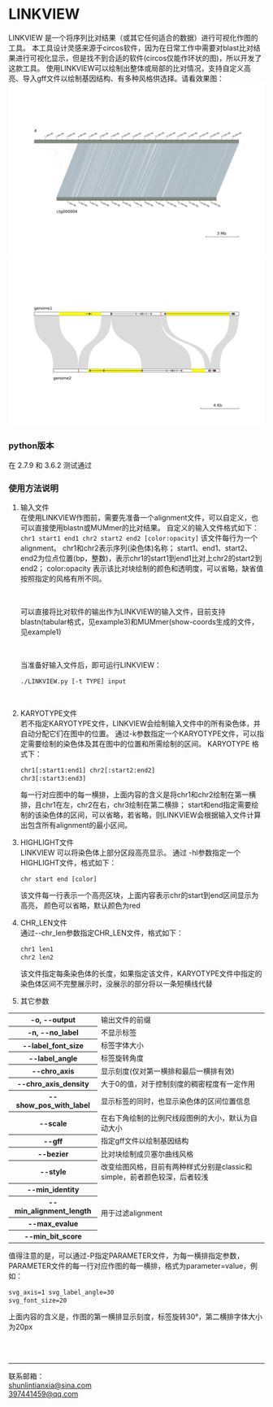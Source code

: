 # LINKVIEW
LINKVIEW 是一个将序列比对结果（或其它任何适合的数据）进行可视化作图的工具。
本工具设计灵感来源于circos软件，因为在日常工作中需要对blast比对结果进行可视化显示，但是找不到合适的软件(circos仅能作环状的图)，所以开发了这款工具。
使用LINKVIEW可以绘制出整体或局部的比对情况，支持自定义高亮、导入gff文件以绘制基因结构、有多种风格供选择。请看效果图：
![染色体比对图](imgs/example2.png)
![局部比对图](imgs/example3.png)

### python版本
在 2.7.9 和 3.6.2 测试通过

### 使用方法说明

1. 输入文件 <br>
    在使用LINKVIEW作图前，需要先准备一个alignment文件，可以自定义，也可以直接使用blastn或MUMmer的比对结果。
    自定义的输入文件格式如下：
    ```chr1 start1 end1 chr2 start2 end2 [color:opacity]```
    该文件每行为一个alignment。
    chr1和chr2表示序列(染色体)名称；
    start1、end1、start2、end2为位点位置(bp，整数)，表示chr1的start1到end1比对上chr2的start2到end2；
    color:opacity 表示该比对块绘制的颜色和透明度，可以省略，缺省值按照指定的风格有所不同。
    
    <br>

    可以直接将比对软件的输出作为LINKVIEW的输入文件，目前支持blastn(tabular格式，见example3)和MUMmer(show-coords生成的文件，见example1)

    <br>

    当准备好输入文件后，即可运行LINKVIEW：
    ```
    ./LINKVIEW.py [-t TYPE] input
    ```

    <br>
2. KARYOTYPE文件 <br>
    若不指定KARYOTYPE文件，LINKVIEW会绘制输入文件中的所有染色体，并自动分配它们在图中的位置。
    通过-k参数指定一个KARYOTYPE文件，可以指定需要绘制的染色体及其在图中的位置和所需绘制的区间。
    KARYOTYPE 格式下：
    ```
    chr1[:start1:end1] chr2[:start2:end2]
    chr3[:start3:end3]
    ```
    每一行对应图中的每一横排，上面内容的含义是将chr1和chr2绘制在第一横排，且chr1在左，chr2在右，chr3绘制在第二横排；
    start和end指定需要绘制的该染色体的区间，可以省略，若省略，则LINKVIEW会根据输入文件计算出包含所有alignment的最小区间。
    <br>
3. HIGHLIGHT文件 <br>
    LINKVIEW 可以将染色体上部分区段高亮显示。
    通过 -hl参数指定一个HIGHLIGHT文件，格式如下：
    ```
    chr start end [color]
    ```
    该文件每一行表示一个高亮区块，上面内容表示chr的start到end区间显示为高亮，
    颜色可以省略，默认颜色为red
    <br>
4. CHR_LEN文件 <br>
   通过--chr_len参数指定CHR_LEN文件，格式如下：
    ```
    chr1 len1
    chr2 len2
    ```
    该文件指定每条染色体的长度，如果指定该文件，KARYOTYPE文件中指定的染色体区间不完整展示时，没展示的部分将以一条短横线代替
    <br>
5. 其它参数 <br>
   
  <table>
  <tr>
		<th>-o, --output</th>
		<td>输出文件的前缀</td>
	</tr>
	<tr>
    <th>-n, --no_label</th>
		<td>不显示标签</td>
	</tr>
	<tr>
    <th>--label_font_size</th>
    <td>标签字体大小</td>
  </tr>
	<tr>
    <th>--label_angle</th>
    <td>标签旋转角度</td>
  </tr>
	<tr>
    <th>--chro_axis</th>
    <td>显示刻度(仅对第一横排和最后一横排有效)</td>
  </tr>
	<tr>
    <th>--chro_axis_density</th>
    <td>大于0的值，对于控制刻度的稠密程度有一定作用</td>
  </tr>
  <tr>
    <th>--show_pos_with_label</th>
    <td>显示标签的同时，也显示染色体的区间位置信息</td>
  </tr>
  <tr>
    <th>--scale</th>
    <td>在右下角绘制的比例尺线段图例的大小，默认为自动大小</td>
  </tr>
  <tr>
    <th>--gff</th>
    <td>指定gff文件以绘制基因结构</td>
  </tr>
  <tr>
    <th>--bezier</th>
    <td>比对块绘制成贝塞尔曲线风格</td>
  </tr>
  <tr>
    <th>--style</th>
    <td>改变绘图风格，目前有两种样式分别是classic和simple，前者颜色较深，后者较浅</td>
  </tr>
  <tr>
    <th>--min_identity</th>
    <td rowspan="43">用于过滤alignment</td>
  </tr>
  <tr>
    <th>--min_alignment_length</th>
    
  </tr>
  <tr>
    <th>--max_evalue</th>
    
  </tr>
  <tr>
    <th>--min_bit_score</th>
  </tr>
</table>

值得注意的是，可以通过-P指定PARAMETER文件，为每一横排指定参数，PARAMETER文件的每一行对应作图的每一横排，格式为parameter=value，例如：
```
svg_axis=1 svg_label_angle=30
svg_font_size=20
```
上面内容的含义是，作图的第一横排显示刻度，标签旋转30°，第二横排字体大小为20px

<br>
<br>
<hr>

联系邮箱：<br>
<a href="mailto:shunlintianxia@sina.com">shunlintianxia@sina.com</a><br>
<a href="mailto:397441459@qq.com">397441459@qq.com</a>


         

